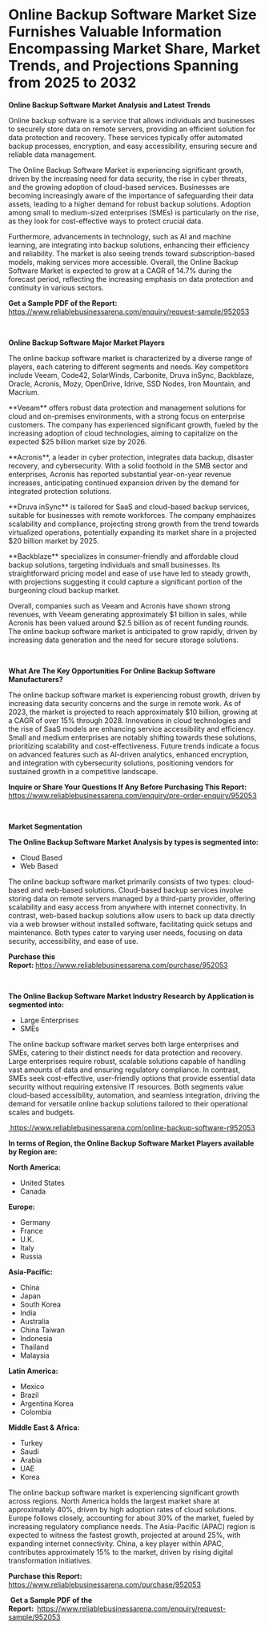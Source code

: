<p><h1>Online Backup Software Market Size Furnishes Valuable Information Encompassing Market Share, Market Trends, and Projections Spanning from 2025 to 2032</h1></p><p><strong>Online Backup Software Market Analysis and Latest Trends</strong></p>
<p><p>Online backup software is a service that allows individuals and businesses to securely store data on remote servers, providing an efficient solution for data protection and recovery. These services typically offer automated backup processes, encryption, and easy accessibility, ensuring secure and reliable data management.</p><p>The Online Backup Software Market is experiencing significant growth, driven by the increasing need for data security, the rise in cyber threats, and the growing adoption of cloud-based services. Businesses are becoming increasingly aware of the importance of safeguarding their data assets, leading to a higher demand for robust backup solutions. Adoption among small to medium-sized enterprises (SMEs) is particularly on the rise, as they look for cost-effective ways to protect crucial data.</p><p>Furthermore, advancements in technology, such as AI and machine learning, are integrating into backup solutions, enhancing their efficiency and reliability. The market is also seeing trends toward subscription-based models, making services more accessible. Overall, the Online Backup Software Market is expected to grow at a CAGR of 14.7% during the forecast period, reflecting the increasing emphasis on data protection and continuity in various sectors.</p></p>
<p><strong>Get a Sample PDF of the Report:&nbsp;</strong> <a href="https://www.reliablebusinessarena.com/enquiry/request-sample/952053?utm_campaign=3568&utm_medium=2&utm_source=Github&utm_content=ia&utm_term=17042025&utm_id=online-backup-software">https://www.reliablebusinessarena.com/enquiry/request-sample/952053</a></p>
<p>&nbsp;</p>
<p><strong>Online Backup Software Major Market Players</strong></p>
<p><p>The online backup software market is characterized by a diverse range of players, each catering to different segments and needs. Key competitors include Veeam, Code42, SolarWinds, Carbonite, Druva inSync, Backblaze, Oracle, Acronis, Mozy, OpenDrive, Idrive, SSD Nodes, Iron Mountain, and Macrium.</p><p>**Veeam** offers robust data protection and management solutions for cloud and on-premises environments, with a strong focus on enterprise customers. The company has experienced significant growth, fueled by the increasing adoption of cloud technologies, aiming to capitalize on the expected $25 billion market size by 2026.</p><p>**Acronis**, a leader in cyber protection, integrates data backup, disaster recovery, and cybersecurity. With a solid foothold in the SMB sector and enterprises, Acronis has reported substantial year-on-year revenue increases, anticipating continued expansion driven by the demand for integrated protection solutions.</p><p>**Druva inSync** is tailored for SaaS and cloud-based backup services, suitable for businesses with remote workforces. The company emphasizes scalability and compliance, projecting strong growth from the trend towards virtualized operations, potentially expanding its market share in a projected $20 billion market by 2025.</p><p>**Backblaze** specializes in consumer-friendly and affordable cloud backup solutions, targeting individuals and small businesses. Its straightforward pricing model and ease of use have led to steady growth, with projections suggesting it could capture a significant portion of the burgeoning cloud backup market.</p><p>Overall, companies such as Veeam and Acronis have shown strong revenues, with Veeam generating approximately $1 billion in sales, while Acronis has been valued around $2.5 billion as of recent funding rounds. The online backup software market is anticipated to grow rapidly, driven by increasing data generation and the need for secure storage solutions.</p></p>
<p>&nbsp;</p>
<p><strong>What Are The Key Opportunities For Online Backup Software Manufacturers?</strong></p>
<p><p>The online backup software market is experiencing robust growth, driven by increasing data security concerns and the surge in remote work. As of 2023, the market is projected to reach approximately $10 billion, growing at a CAGR of over 15% through 2028. Innovations in cloud technologies and the rise of SaaS models are enhancing service accessibility and efficiency. Small and medium enterprises are notably shifting towards these solutions, prioritizing scalability and cost-effectiveness. Future trends indicate a focus on advanced features such as AI-driven analytics, enhanced encryption, and integration with cybersecurity solutions, positioning vendors for sustained growth in a competitive landscape.</p></p>
<p><strong>Inquire or Share Your Questions If Any Before Purchasing This Report:</strong> <a href="https://www.reliablebusinessarena.com/enquiry/pre-order-enquiry/952053?utm_campaign=3568&utm_medium=2&utm_source=Github&utm_content=ia&utm_term=17042025&utm_id=online-backup-software">https://www.reliablebusinessarena.com/enquiry/pre-order-enquiry/952053</a></p>
<p>&nbsp;</p>
<p><strong>Market Segmentation</strong></p>
<p><strong>The Online Backup Software Market Analysis by types is segmented into:</strong></p>
<p><ul><li>Cloud Based</li><li>Web Based</li></ul></p>
<p><p>The online backup software market primarily consists of two types: cloud-based and web-based solutions. Cloud-based backup services involve storing data on remote servers managed by a third-party provider, offering scalability and easy access from anywhere with internet connectivity. In contrast, web-based backup solutions allow users to back up data directly via a web browser without installed software, facilitating quick setups and maintenance. Both types cater to varying user needs, focusing on data security, accessibility, and ease of use.</p></p>
<p><strong>Purchase this Report:&nbsp;</strong><a href="https://www.reliablebusinessarena.com/purchase/952053?utm_campaign=3568&utm_medium=2&utm_source=Github&utm_content=ia&utm_term=17042025&utm_id=online-backup-software">https://www.reliablebusinessarena.com/purchase/952053</a></p>
<p>&nbsp;</p>
<p><strong>The Online Backup Software Market Industry Research by Application is segmented into:</strong></p>
<p><ul><li>Large Enterprises</li><li>SMEs</li></ul></p>
<p><p>The online backup software market serves both large enterprises and SMEs, catering to their distinct needs for data protection and recovery. Large enterprises require robust, scalable solutions capable of handling vast amounts of data and ensuring regulatory compliance. In contrast, SMEs seek cost-effective, user-friendly options that provide essential data security without requiring extensive IT resources. Both segments value cloud-based accessibility, automation, and seamless integration, driving the demand for versatile online backup solutions tailored to their operational scales and budgets.</p></p>
<p><a href="https://www.reliablebusinessarena.com/online-backup-software-r952053?utm_campaign=3568&utm_medium=2&utm_source=Github&utm_content=ia&utm_term=17042025&utm_id=online-backup-software">&nbsp;https://www.reliablebusinessarena.com/online-backup-software-r952053</a></p>
<p><strong>In terms of Region, the Online Backup Software Market Players available by Region are:</strong></p>
<p>
    <p> <strong> North America: </strong>
        <ul>
            <li>United States</li>
            <li>Canada</li>
        </ul>
        </p> 
    <p> <strong> Europe: </strong>
        <ul>
            <li>Germany</li>
            <li>France</li>
            <li>U.K.</li>
            <li>Italy</li>
            <li>Russia</li>
        </ul>
        </p> 
    <p> <strong> Asia-Pacific: </strong>
        <ul>
            <li>China</li>
            <li>Japan</li>
            <li>South Korea</li>
            <li>India</li>
            <li>Australia</li>
            <li>China Taiwan</li>
            <li>Indonesia</li>
            <li>Thailand</li>
            <li>Malaysia</li>
        </ul>
        </p> 
    <p> <strong> Latin America: </strong>
        <ul>
            <li>Mexico</li>
            <li>Brazil</li>
            <li>Argentina Korea</li>
            <li>Colombia</li>
        </ul>
        </p> 
    <p> <strong> Middle East & Africa: </strong>
        <ul>
            <li>Turkey</li>
            <li>Saudi</li>
            <li>Arabia</li>
            <li>UAE</li>
            <li>Korea</li>
        </ul>
    </p>
    </p>
<p><p>The online backup software market is experiencing significant growth across regions. North America holds the largest market share at approximately 40%, driven by high adoption rates of cloud solutions. Europe follows closely, accounting for about 30% of the market, fueled by increasing regulatory compliance needs. The Asia-Pacific (APAC) region is expected to witness the fastest growth, projected at around 25%, with expanding internet connectivity. China, a key player within APAC, contributes approximately 15% to the market, driven by rising digital transformation initiatives.</p></p>
<p><strong>Purchase this Report: </strong><a href="https://www.reliablebusinessarena.com/purchase/952053?utm_campaign=3568&utm_medium=2&utm_source=Github&utm_content=ia&utm_term=17042025&utm_id=online-backup-software">https://www.reliablebusinessarena.com/purchase/952053</a></p>
<p>&nbsp;<strong>Get a Sample PDF of the Report:&nbsp;&nbsp;</strong><a href="https://www.reliablebusinessarena.com/enquiry/request-sample/952053?utm_campaign=3568&utm_medium=2&utm_source=Github&utm_content=ia&utm_term=17042025&utm_id=online-backup-software">https://www.reliablebusinessarena.com/enquiry/request-sample/952053</a></p>
<p><strong></strong></p>
<p><p></p><p></p><p></p></p>